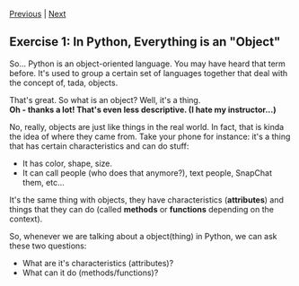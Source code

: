 [Previous](homework.md) |  [Next](exercise-2.md)
## Exercise 1: In Python, Everything is an "Object"
So... Python is an object-oriented language.  You may have heard that term
before.  It's used to group a certain set of languages together that 
deal with the concept of, tada, objects.

That's great.  So what is an object?  Well, it's a thing.  
**Oh - thanks a lot! That's even less descriptive. (I hate my instructor...)**
  
No, really, objects are just like things in the real world.  In fact, that is
kinda the idea of where they came from.  Take your phone for instance: it's a 
thing that has certain characteristics and can do stuff:
- It has color, shape, size.
- It can call people (who does that anymore?), text people, SnapChat them, etc...
    
It's the same thing with objects, they have characteristics (**attributes**) 
and things that they can do (called **methods** or **functions**
depending on the context).

So, whenever we are talking about a object(thing) in Python, we can ask
these two questions: 
- What are it's characteristics (attributes)?
- What can it do (methods/functions)?